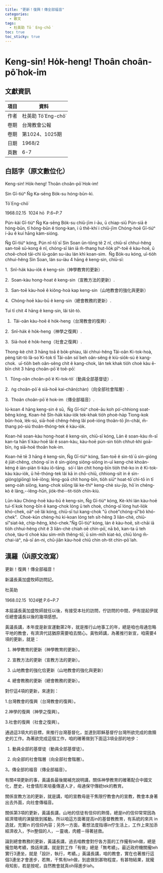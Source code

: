 ```yaml
---
title: "更新！復興！傳全部福音"
categories:
  - 散文
tags:
  - 杜英助 Tō͘ Eng-chō͘
toc: true
toc_sticky: true
---
```


# Keng-sin! Ho̍k-heng! Thoân choân-pō͘ hok-im

## 文獻資訊

| 項目 | 資料 |
|---|---|
| 作者 | 杜英助 Tō͘ Eng-chō͘ |
| 卷期 | 台灣教會公報 |
| 卷期 | 第1024、1025期 |
| 日期 | 1968/2 |
| 頁數 | 6-7 |

## 白話字（原文數位化）

Keng-sin! Ho̍k-heng! Thoân choân-pō͘ Hok-im!

Sin Gī-tiúⁿ N̂g Ka-sēng Bo̍k-su hóng-būn-kì.

Tō͘ Eng-chō͘

1968.02.15  1024 hō  P.6~P.7

Pún-kài Gī-tiúⁿ N̂g Ka-sēng Bo̍k-su chiū-jīm í-āu, ū chiap-siū Pún-siā ê hóng-būn, tī hóng-būn ê tiong-kan, i ū thê-khí i chiū-jīm Chóng-hoē Gī-tiúⁿ í-āu ê kuí hāng kám-sióng.

N̂g Gī-tiúⁿ kóng, Pún nî-tō͘ sī Sin Soan ūn-tōng tē 2 nî, chiū-sī chhui-hêng san-toē sū-kong ê nî, chóng-sī lán iā m̄-thang hut-lio̍k pîⁿ-toē ê kàu-hoē, ū choē-choē tāi-chì iû-goân su-iàu lán khì koan-sim.  N̂g Bo̍k-su kóng, uī-tio̍h chhui-hêng Sin Soan, lán su-iàu 4 hāng ê keng-sin, chiū-sī:

1.  Snî-ha̍k kàu-io̍k ê keng-sin（神學教育的更新）.

2.  Soan-kàu hong-hoat ê keng-sin（宣教方法的更新）.

3.  San-toē kàu-hoē ê kiông-hoà kap keng-sin（山地教會的強化與更新）

4.  Chóng-hoē kàu-bū ê keng-sin（總會教務的更新）.

Tuì tī chit 4 hāng ê keng-sin, lâi ta̍t-tò.

1.  Tâi-oân kàu-hoē ê ho̍k-heng（台灣教會的復興）.

2.  Snî-ha̍k ê ho̍k-heng（神學之復興）.

3.  Siā-hoē ê ho̍k-heng（社會之復興）.

Thong-kè chit 3 hāng toā ê bo̍k-phiau, lâi chhui-hêng Tâi-oân Ki-tok-hoà, pèng ta̍t-tò Iâ-so͘ Ki-tok tī Tâi-oân só͘ beh oân-sêng ê kiù-sio̍k-sú ê kang-chok.  uī-tio̍h beh oân-sêng chit ê kang-chok, lán tek khak tio̍h choè kàu ē-bīn chit 3 hāng choân-pō͘ ê toē-pō͘:

1.  Tōng-oân choân-pō͘ ê Ki-tok-tô͘（動員全部基督徒）.

2.  ǹg choân-pō͘ ê siā-hoē kai-chân(chàn)（向全部社會階層）.

3.  Thoân choân-pō͘ ê hok-im（傳全部福音）.

Iú-koan 4 hāng keng-sin ê sū,  N̂g Gī-tiúⁿ choè-āu koh pó͘-chhiong soat-bêng kóng, Koan-hē Sîn-ha̍k kàu-io̍k tek-khak tio̍h phoè-ha̍p Tiong-kok bûn-hoà, le̍k-sú, siā-hoē chêng-hêng lâi poê-ióng thoân-tō jîn-châi, m̄-thang pó-siú thoân-thóng-tek ê kàu-io̍k.

Koan-hē soan-kàu hong-hoat ê keng-sin, chiū-sī kóng, Lán ê soan-kàu m̄-sī kan-ta hān tī kàu-hoē lāi ê soan-kàu, kàu-hoē pún-sin tio̍h chhut-khì goā-bīn, ǹg siā-hoē thoân hok-im.

Koan-hē tē 3 hāng ê keng-sin, N̂g Gī-tiúⁿ kóng, San-toē ê sìn-tô͘ ū sìn-gióng ê jia̍t-chêng, chóng-sī in ê sìn-gióng siông-siông in-uī keng-chè khoân-kéng ê ián-piàn tì-kàu iô-tāng.  só͘-í lán chit hong-bīn tio̍h thê-ko in ê Ki-tok-kàu kàu-io̍k, ū hē-thóng-tek lâi kā in chō-chiū, chhiong-si̍t in ê sìn-gióng(giōng) loē-iông; lēng-goā chi̍t hong-bīn, tio̍h siūⁿ hoat-tō͘ chí-tō in tī seng-oa̍h siōng, kang-chok siōng lâi ke-thiⁿ keng-chè siu-ji̍p, hō͘ in chéng-kò ê lâng,--lêng-hûn, jio̍k-thé--tit-tio̍h chín-kiù.

Lūn-kàu Chóng-hoē kàu-bū ê keng-sin, N̂g Gī-tiúⁿ kóng, Kè-khì lán kàu-hoē tuì-tī kok hong-bīn ê kang-chok lóng ū teh choè, chóng-sī lóng hut-lio̍k khó-chek, oāⁿ oē lâi kóng, chiū-sī tuì kang-chok "ū choè"chóng-sī"bô khó-chek".  Choè-kūn chèng-hú ki-koan lóng teh si̍t-hêng 3 liân-chè, chiū-sī"siat-kè, chi̍p-hêng, khó-chek."N̂g Gī-tiúⁿ kóng, lán ê kàu-hoē, si̍t-chāi iā tio̍h chhui-hêng chit ê 3 liân-chè chiah oē chìn-pō͘, nā bô, kan-ta ū teh choè, tàu-tí choè kàu sím-mi̍h thêng-tō͘, ū sím-mi̍h kiat-kó, chiū lóng m̄-chai-iáⁿ, nā-sī án-ni, chū-jiân kàu-hoē chiū chin oh-tit chìn-pō͘ lah.

## 漢羅（Ùi原文改寫）

更新！復興！傳全部福音！

新議長黃加盛牧師訪問記。

杜英助

1968.02.15  1024號 P.6~P.7

本屆議長黃加盛牧師就任以後，有接受本社的訪問，佇訪問的中間，伊有提起伊就任總會議長以後的幾項感想。

黃議長講，本年度是新宣運動第2年，就是推行山地事工的年，總是咱也毋通忽略平地的教會，有濟濟代誌猶原需要咱去關心。黃牧師講，為著推行新宣，咱需要4項的更新，就是：

1. 神學教育的更新（神學教育的更新）。

2. 宣教方法的更新（宣教方法的更新）。

3. 山地教會的強化佮更新（山地教會的強化與更新）

4. 總會教務的更新（總會教務的更新）。

對佇這4項的更新，來達到：

1.台灣教會的復興（台灣教會的復興）。

2.神學的復興（神學之復興）。

3.社會的復興（社會之復興）。

通過這3項大的目標，來推行台灣基督化，並達到耶穌基督佇台灣所欲完成的救贖史的工作。為著欲完成這個工作，咱的確著做到下面這3項全部的地步：

1. 動員全部的基督徒（動員全部基督徒）。

2. 向全部的社會階層（向全部社會階層）。

3。傳全部的福音（傳全部福音）。

有關4項更新的事，黃議長最後閣補充說明講，關係神學教育的確著配合中國文化，歷史，社會情形來培養傳道人才，毋通保守傳統tek的教育。

關係宣教方法的更新，就是講，咱的宣教毋是干焦限佇教會內的宣教，教會本身著出去外面，向社會傳福音。

關係第3項的更新，黃議長講，山地的信徒有信仰的熱情，總是in的信仰常常因為經濟環境的演變致到搖動。所以咱這方面著提高in的基督教教育，有系統的來共 in造就，充實in 的信仰內容；另外一方面，著想法度指導in佇生活上，工作上來加添經濟收入，予in整個的人，－靈魂，肉體－得著拯救。

論到總會教務的更新，黃議長講，過去咱教會對佇各方面的工作攏有teh做，總是攏忽略考績，換話來講，就是對工作「有做」總是「無考績」。最近政府機關攏teh實行3連坐，就是「設計，執行，考績。」黃議長講，咱的教會，實在也著推行這個3連坐才會進步，若無，干焦有teh做，到底做到甚物程度，有甚物結果，就攏毋知影，若是按呢，自然教會就真oh得進步lah。
